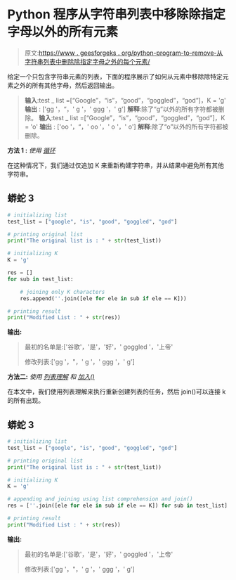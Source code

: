 # Python 程序从字符串列表中移除除指定字母以外的所有元素

> 原文:[https://www . geesforgeks . org/python-program-to-remove-从字符串列表中删除除指定字母之外的每个元素/](https://www.geeksforgeeks.org/python-program-to-removes-every-element-from-a-string-list-except-for-a-specified-letter/)

给定一个只包含字符串元素的列表，下面的程序展示了如何从元素中移除除特定元素之外的所有其他字母，然后返回输出。

> **输入**:test _ list =[“Google”，“is”，“good”，“goggled”，“god”]，K = 'g'
> **输出** : ['gg '，“，' g '，' ggg '，' g']
> **解释**:除了“g”以外的所有字符都被删除。
> **输入**:test _ list =[“Google”，“is”，“good”，“goggled”，“god”]，K = 'o'
> **输出** : ['oo '，“，' oo '，' o '，' o']
> **解释**:除了“o”以外的所有字符都被删除。

**方法 1 :** *使用* [*循环*](https://www.geeksforgeeks.org/loops-in-python/)

在这种情况下，我们通过仅追加 K 来重新构建字符串，并从结果中避免所有其他字符串。

## 蟒蛇 3

```py
# initializing list
test_list = ["google", "is", "good", "goggled", "god"]

# printing original list
print("The original list is : " + str(test_list))

# initializing K
K = 'g'

res = []
for sub in test_list:

    # joining only K characters
    res.append(''.join([ele for ele in sub if ele == K]))

# printing result
print("Modified List : " + str(res))
```

**输出:**

> 最初的名单是:['谷歌'，'是'，'好'，' goggled '，'上帝'
> 
> 修改列表:['gg '，"，' g '，' ggg '，' g']

**方法二:** *使用* [*列表理解*](https://www.geeksforgeeks.org/python-list-comprehension-and-slicing/) *和* [*加入()*](https://www.geeksforgeeks.org/join-function-python/#:~:text=The%20join()%20method%20is,of%20iterable%20will%20be%20stored.)

在本文中，我们使用列表理解来执行重新创建列表的任务，然后 join()可以连接 k 的所有出现。

## 蟒蛇 3

```py
# initializing list
test_list = ["google", "is", "good", "goggled", "god"]

# printing original list
print("The original list is : " + str(test_list))

# initializing K
K = 'g'

# appending and joining using list comprehension and join()
res = [''.join([ele for ele in sub if ele == K]) for sub in test_list]

# printing result
print("Modified List : " + str(res))
```

**输出:**

> 最初的名单是:['谷歌'，'是'，'好'，' goggled '，'上帝'
> 
> 修改列表:['gg '，"，' g '，' ggg '，' g']
